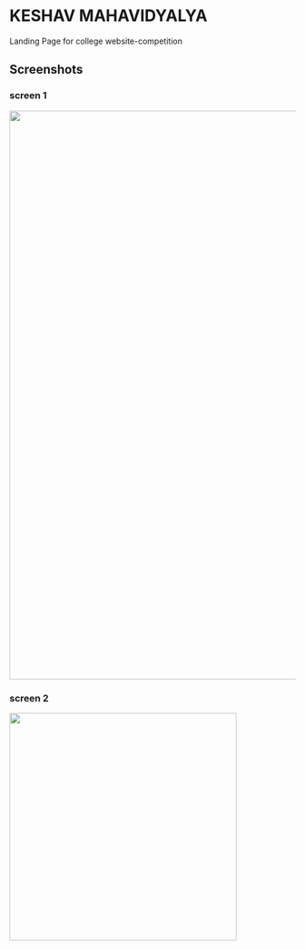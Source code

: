 # KESHAV MAHAVIDYALYA
Landing Page for college website-competition

## Screenshots
### screen 1

<img height="1000px" src="https://user-images.githubusercontent.com/35486010/72083789-638b3f80-3328-11ea-9c59-e521673a60be.png" />

### screen 2

<img height="400px" src="https://user-images.githubusercontent.com/35486010/72083624-232bc180-3328-11ea-98b6-7b253db79f64.png" />
